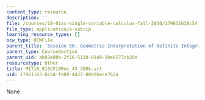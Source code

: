 ```yaml
---
content_type: resource
description: ''
file: /courses/18-01sc-single-variable-calculus-fall-2010/179611638c54fa09442780a26ece762a_MIT18_01SCF10Rec_43_300k.srt
file_type: application/x-subrip
learning_resource_types: []
ocw_type: OCWFile
parent_title: 'Session 56: Geometric Interpretation of Definite Integrals'
parent_type: CourseSection
parent_uid: ab02e80b-2f16-511d-8148-1be8277cb20d
resourcetype: Other
title: MIT18_01SCF10Rec_43_300k.srt
uid: 17961163-8c54-fa09-4427-80a26ece762a
---
```

None

